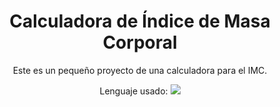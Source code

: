 <h1 align=center>Calculadora de Índice de Masa Corporal</h1>

<p align=center>Este es un pequeño proyecto de una calculadora para el IMC.</p>

<p align=center>Lenguaje usado: <img src="https://cdn.iconscout.com/icon/free/png-256/free-java-60-1174953.png"></p>

